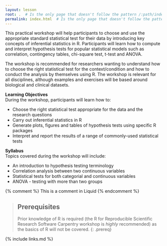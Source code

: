 ```yaml
---
layout: lesson
root: .  # Is the only page that doesn't follow the pattern /:path/index.html
permalink: index.html  # Is the only page that doesn't follow the pattern /:path/index.html
---
```

This practical workshop will help participants to choose and use the appropriate standard statistical test for their data by introducing key concepts of inferential statistics in R. 
Participants will learn how to compute and interpret hypothesis tests for popular statistical models such as correlation, contingency tables, chi-square test, t-test and ANOVA. 

The workshop is recommended for researchers wanting to understand how to choose the right statistical test for the context/condition and how to conduct the analysis by themselves using R. 
The workshop is relevant for all disciplines, although examples and exercises will be based around biological and clinical datasets.

<b>Learning Objectives</b><br>
During the workshop, participants will learn how to:
<ul>
	<li>Choose the right statistical test appropriate for the data and the research questions</li>
	<li>Carry out inferential statistics in R</li>
	<li>Generate plots, figures and tables of hypothesis tests using specific R packages</li>
	<li>Interpret and report the results of a range of commonly-used statistical tests</li>
</ul>
<b>Syllabus</b><br>
Topics covered during the workshop will include:
<ul>
	<li>An introduction to hypothesis testing terminology</li>
	<li>Correlation analysis between two continuous variables</li>
	<li>Statistical tests for both categorial and continuous variables</li>
	<li>ANOVA - testing with more than two groups</li>
</ul>
<!-- This is an html comment -->

{% comment %} This is a comment in Liquid {% endcomment %}

> ## Prerequisites
>
> Prior knowledge of R is required (the R for Reproducible Scientific Research Software Carpentry workshop is _highly_ recommended) as the basics of R will not be covered.
{: .prereq}

{% include links.md %}
